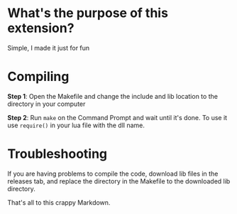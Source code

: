 # What's the purpose of this extension?
Simple, I made it just for fun

# Compiling
**Step 1**: Open the Makefile and change the include and lib location to the directory in your computer

**Step 2**: Run `make` on the Command Prompt and wait until it's done. To use it use `require()` in your lua file with the dll name.

# Troubleshooting
If you are having problems to compile the code, download lib files in the releases tab, and replace the directory in the Makefile to the downloaded lib directory.

That's all to this crappy Markdown.